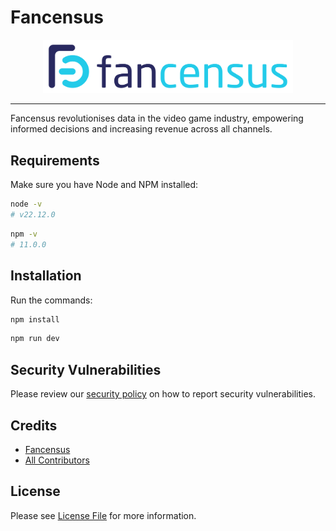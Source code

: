 # Fancensus

<div align="center">
	<img src="https://github.com/SamHillierDev/fancensus/blob/main/src/assets/images/fancensus.png?raw=true" alt="Fancensus" width="400">
</div>

---

Fancensus revolutionises data in the video game industry, empowering informed decisions and increasing revenue across all channels.

## Requirements

Make sure you have Node and NPM installed:

```bash
node -v
# v22.12.0
```

```bash
npm -v
# 11.0.0
```

## Installation

Run the commands:

```bash
npm install
```

```bash
npm run dev
```

## Security Vulnerabilities

Please review our [security policy](https://github.com/SamHillierDev/fancensus/security/policy) on how to report security vulnerabilities.

## Credits

- [Fancensus](https://fancensus.com)
- [All Contributors](https://github.com/SamHillierDev/fancensus/contributors)

## License

Please see [License File](https://github.com/SamHillierDev/fancensus/blob/main/LICENSE) for more information.
